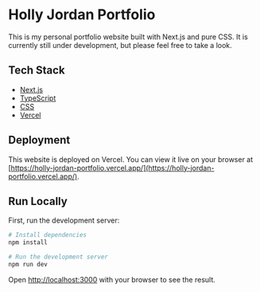 # Holly Jordan Portfolio
This is my personal portfolio website built with Next.js and pure CSS. It is currently still under development, but please feel free to take a look.

## Tech Stack
- [Next.js](https://nextjs.org/)
- [TypeScript](https://www.typescriptlang.org/)
- [CSS](https://developer.mozilla.org/en-US/docs/Web/CSS)
- [Vercel](https://vercel.com/)

## Deployment
This website is deployed on Vercel. You can view it live on your browser at [https://holly-jordan-portfolio.vercel.app/](https://holly-jordan-portfolio.vercel.app/).

## Run Locally

First, run the development server:

```bash
# Install dependencies
npm install

# Run the development server
npm run dev
```

Open [http://localhost:3000](http://localhost:3000) with your browser to see the result.
